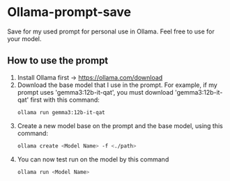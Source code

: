 # Ollama-prompt-save
Save for my used prompt for personal use in Ollama. Feel free to use for your model.

## How to use the prompt
1. Install Ollama first -> https://ollama.com/download
2. Download the base model that I use in the prompt.
	For example, if my prompt uses 'gemma3:12b-it-qat', you must download 'gemma3:12b-it-qat' first with this command:
	```bash
	ollama run gemma3:12b-it-qat
	```
3. Create a new model base on the prompt and the base model, using this command:
	```bash
	ollama create <Model Name> -f <./path>
	```
4. You can now test run on the model by this command
	```bash
	ollama run <Model Name>
	```
